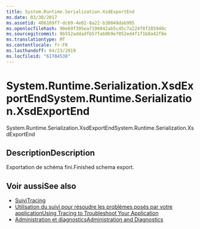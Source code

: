 ```yaml
---
title: System.Runtime.Serialization.XsdExportEnd
ms.date: 03/30/2017
ms.assetid: 406169f7-dc69-4e02-8a22-b38049dab995
ms.openlocfilehash: 90e69f395ea7198042ab5c45c7a224f8f285940c
ms.sourcegitcommit: 9b552addadfb57fab0b9e7852ed4f1f1b8a42f8e
ms.translationtype: MT
ms.contentlocale: fr-FR
ms.lasthandoff: 04/23/2019
ms.locfileid: "61784538"
---
```

# <a name="systemruntimeserializationxsdexportend"></a><span data-ttu-id="e4fd0-102">System.Runtime.Serialization.XsdExportEnd</span><span class="sxs-lookup"><span data-stu-id="e4fd0-102">System.Runtime.Serialization.XsdExportEnd</span></span>
<span data-ttu-id="e4fd0-103">System.Runtime.Serialization.XsdExportEnd</span><span class="sxs-lookup"><span data-stu-id="e4fd0-103">System.Runtime.Serialization.XsdExportEnd</span></span>  
  
## <a name="description"></a><span data-ttu-id="e4fd0-104">Description</span><span class="sxs-lookup"><span data-stu-id="e4fd0-104">Description</span></span>  
 <span data-ttu-id="e4fd0-105">Exportation de schéma fini.</span><span class="sxs-lookup"><span data-stu-id="e4fd0-105">Finished schema export.</span></span>  
  
## <a name="see-also"></a><span data-ttu-id="e4fd0-106">Voir aussi</span><span class="sxs-lookup"><span data-stu-id="e4fd0-106">See also</span></span>

- [<span data-ttu-id="e4fd0-107">Suivi</span><span class="sxs-lookup"><span data-stu-id="e4fd0-107">Tracing</span></span>](../../../../../docs/framework/wcf/diagnostics/tracing/index.md)
- [<span data-ttu-id="e4fd0-108">Utilisation du suivi pour résoudre les problèmes posés par votre application</span><span class="sxs-lookup"><span data-stu-id="e4fd0-108">Using Tracing to Troubleshoot Your Application</span></span>](../../../../../docs/framework/wcf/diagnostics/tracing/using-tracing-to-troubleshoot-your-application.md)
- [<span data-ttu-id="e4fd0-109">Administration et diagnostics</span><span class="sxs-lookup"><span data-stu-id="e4fd0-109">Administration and Diagnostics</span></span>](../../../../../docs/framework/wcf/diagnostics/index.md)

